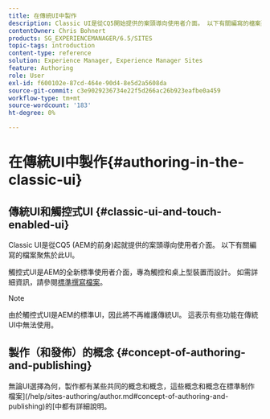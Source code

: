 ```yaml
---
title: 在傳統UI中製作
description: Classic UI是從CQ5開始提供的案頭導向使用者介面。 以下有關編寫的檔案聚焦於此UI。 觸控式UI是AEM的全新標準使用者介面，專為觸控和桌上型裝置而設計。 如需詳細資訊，請參閱標準撰寫檔案。
contentOwner: Chris Bohnert
products: SG_EXPERIENCEMANAGER/6.5/SITES
topic-tags: introduction
content-type: reference
solution: Experience Manager, Experience Manager Sites
feature: Authoring
role: User
exl-id: f600102e-87cd-464e-90d4-8e5d2a5608da
source-git-commit: c3e9029236734e22f5d266ac26b923eafbe0a459
workflow-type: tm+mt
source-wordcount: '183'
ht-degree: 0%

---
```


# 在傳統UI中製作{#authoring-in-the-classic-ui}

## 傳統UI和觸控式UI {#classic-ui-and-touch-enabled-ui}

Classic UI是從CQ5 (AEM的前身)起就提供的案頭導向使用者介面。 以下有關編寫的檔案聚焦於此UI。

觸控式UI是AEM的全新標準使用者介面，專為觸控和桌上型裝置而設計。 如需詳細資訊，請參閱[標準撰寫檔案](/help/sites-authoring/author.md)。

>[!NOTE]
>
>由於觸控式UI是AEM的標準UI，因此將不再維護傳統UI。 這表示有些功能在傳統UI中無法使用。

## 製作（和發佈）的概念 {#concept-of-authoring-and-publishing}

無論UI選擇為何，製作都有某些共同的概念和概念，這些概念和概念在標準制作檔案](/help/sites-authoring/author.md#concept-of-authoring-and-publishing)的[中都有詳細說明。
